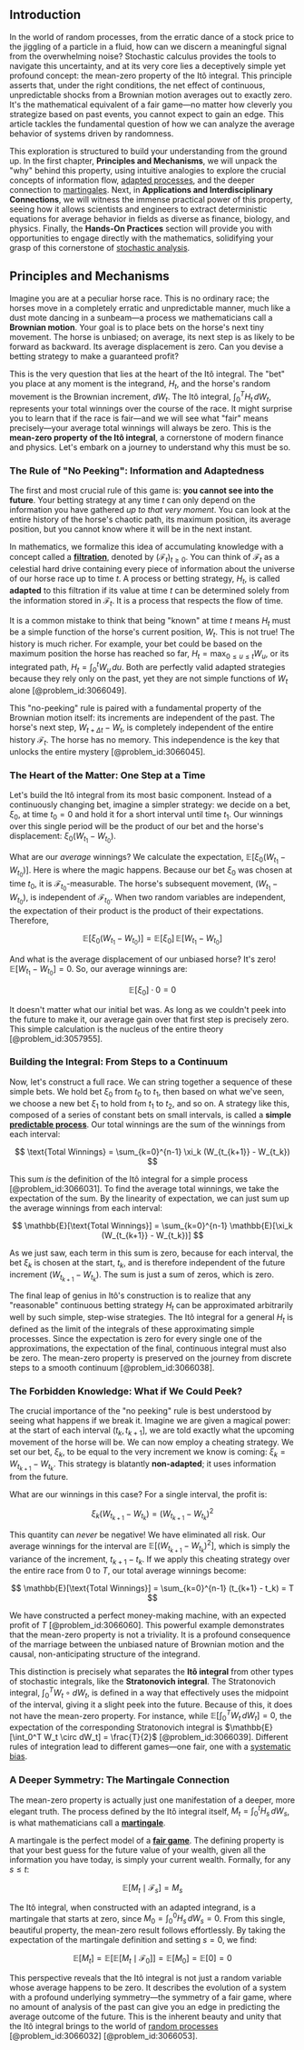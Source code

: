 ## Introduction
In the world of random processes, from the erratic dance of a stock price to the jiggling of a particle in a fluid, how can we discern a meaningful signal from the overwhelming noise? Stochastic calculus provides the tools to navigate this uncertainty, and at its very core lies a deceptively simple yet profound concept: the mean-zero property of the Itô integral. This principle asserts that, under the right conditions, the net effect of continuous, unpredictable shocks from a Brownian motion averages out to exactly zero. It's the mathematical equivalent of a fair game—no matter how cleverly you strategize based on past events, you cannot expect to gain an edge. This article tackles the fundamental question of how we can analyze the average behavior of systems driven by randomness.

This exploration is structured to build your understanding from the ground up. In the first chapter, **Principles and Mechanisms**, we will unpack the "why" behind this property, using intuitive analogies to explore the crucial concepts of information flow, [adapted processes](@article_id:187216), and the deeper connection to [martingales](@article_id:267285). Next, in **Applications and Interdisciplinary Connections**, we will witness the immense practical power of this property, seeing how it allows scientists and engineers to extract deterministic equations for average behavior in fields as diverse as finance, biology, and physics. Finally, the **Hands-On Practices** section will provide you with opportunities to engage directly with the mathematics, solidifying your grasp of this cornerstone of [stochastic analysis](@article_id:188315).

## Principles and Mechanisms

Imagine you are at a peculiar horse race. This is no ordinary race; the horses move in a completely erratic and unpredictable manner, much like a dust mote dancing in a sunbeam—a process we mathematicians call a **Brownian motion**. Your goal is to place bets on the horse's next tiny movement. The horse is unbiased; on average, its next step is as likely to be forward as backward. Its average displacement is zero. Can you devise a betting strategy to make a guaranteed profit?

This is the very question that lies at the heart of the Itô integral. The "bet" you place at any moment is the integrand, $H_t$, and the horse's random movement is the Brownian increment, $dW_t$. The Itô integral, $\int_0^T H_t \, dW_t$, represents your total winnings over the course of the race. It might surprise you to learn that if the race is fair—and we will see what "fair" means precisely—your average total winnings will always be zero. This is the **mean-zero property of the Itô integral**, a cornerstone of modern finance and physics. Let's embark on a journey to understand why this must be so.

### The Rule of "No Peeking": Information and Adaptedness

The first and most crucial rule of this game is: **you cannot see into the future**. Your betting strategy at any time $t$ can only depend on the information you have gathered *up to that very moment*. You can look at the entire history of the horse's chaotic path, its maximum position, its average position, but you cannot know where it will be in the next instant.

In mathematics, we formalize this idea of accumulating knowledge with a concept called a **[filtration](@article_id:161519)**, denoted by $(\mathcal{F}_t)_{t \ge 0}$. You can think of $\mathcal{F}_t$ as a celestial hard drive containing every piece of information about the universe of our horse race up to time $t$. A process or betting strategy, $H_t$, is called **adapted** to this filtration if its value at time $t$ can be determined solely from the information stored in $\mathcal{F}_t$. It is a process that respects the flow of time.

It is a common mistake to think that being "known" at time $t$ means $H_t$ must be a simple function of the horse's current position, $W_t$. This is not true! The history is much richer. For example, your bet could be based on the maximum position the horse has reached so far, $H_t = \max_{0 \le u \le t} W_u$, or its integrated path, $H_t = \int_0^t W_u \, du$. Both are perfectly valid adapted strategies because they rely only on the past, yet they are not simple functions of $W_t$ alone [@problem_id:3066049].

This "no-peeking" rule is paired with a fundamental property of the Brownian motion itself: its increments are independent of the past. The horse's next step, $W_{t+\Delta t} - W_t$, is completely independent of the entire history $\mathcal{F}_t$. The horse has no memory. This independence is the key that unlocks the entire mystery [@problem_id:3066045].

### The Heart of the Matter: One Step at a Time

Let's build the Itô integral from its most basic component. Instead of a continuously changing bet, imagine a simpler strategy: we decide on a bet, $\xi_0$, at time $t_0=0$ and hold it for a short interval until time $t_1$. Our winnings over this single period will be the product of our bet and the horse's displacement: $\xi_0 (W_{t_1} - W_{t_0})$.

What are our *average* winnings? We calculate the expectation, $\mathbb{E}[\xi_0 (W_{t_1} - W_{t_0})]$. Here is where the magic happens. Because our bet $\xi_0$ was chosen at time $t_0$, it is $\mathcal{F}_{t_0}$-measurable. The horse's subsequent movement, $(W_{t_1} - W_{t_0})$, is independent of $\mathcal{F}_{t_0}$. When two random variables are independent, the expectation of their product is the product of their expectations. Therefore,

$$
\mathbb{E}[\xi_0 (W_{t_1} - W_{t_0})] = \mathbb{E}[\xi_0] \, \mathbb{E}[W_{t_1} - W_{t_0}]
$$

And what is the average displacement of our unbiased horse? It's zero! $\mathbb{E}[W_{t_1} - W_{t_0}] = 0$. So, our average winnings are:

$$
\mathbb{E}[\xi_0] \cdot 0 = 0
$$

It doesn't matter what our initial bet was. As long as we couldn't peek into the future to make it, our average gain over that first step is precisely zero. This simple calculation is the nucleus of the entire theory [@problem_id:3057955].

### Building the Integral: From Steps to a Continuum

Now, let's construct a full race. We can string together a sequence of these simple bets. We hold bet $\xi_0$ from $t_0$ to $t_1$, then based on what we've seen, we choose a new bet $\xi_1$ to hold from $t_1$ to $t_2$, and so on. A strategy like this, composed of a series of constant bets on small intervals, is called a **simple [predictable process](@article_id:273766)**. Our total winnings are the sum of the winnings from each interval:

$$
\text{Total Winnings} = \sum_{k=0}^{n-1} \xi_k (W_{t_{k+1}} - W_{t_k})
$$

This sum *is* the definition of the Itô integral for a simple process [@problem_id:3066031]. To find the average total winnings, we take the expectation of the sum. By the linearity of expectation, we can just sum up the average winnings from each interval:

$$
\mathbb{E}[\text{Total Winnings}] = \sum_{k=0}^{n-1} \mathbb{E}[\xi_k (W_{t_{k+1}} - W_{t_k})]
$$

As we just saw, each term in this sum is zero, because for each interval, the bet $\xi_k$ is chosen at the start, $t_k$, and is therefore independent of the future increment $(W_{t_{k+1}} - W_{t_k})$. The sum is just a sum of zeros, which is zero.

The final leap of genius in Itô's construction is to realize that any "reasonable" continuous betting strategy $H_t$ can be approximated arbitrarily well by such simple, step-wise strategies. The Itô integral for a general $H_t$ is defined as the limit of the integrals of these approximating simple processes. Since the expectation is zero for every single one of the approximations, the expectation of the final, continuous integral must also be zero. The mean-zero property is preserved on the journey from discrete steps to a smooth continuum [@problem_id:3066038].

### The Forbidden Knowledge: What if We Could Peek?

The crucial importance of the "no peeking" rule is best understood by seeing what happens if we break it. Imagine we are given a magical power: at the start of each interval $(t_k, t_{k+1}]$, we are told exactly what the upcoming movement of the horse will be. We can now employ a cheating strategy. We set our bet, $\xi_k$, to be equal to the very increment we know is coming: $\xi_k = W_{t_{k+1}} - W_{t_k}$. This strategy is blatantly **non-adapted**; it uses information from the future.

What are our winnings in this case? For a single interval, the profit is:

$$
\xi_k (W_{t_{k+1}} - W_{t_k}) = (W_{t_{k+1}} - W_{t_k})^2
$$

This quantity can *never* be negative! We have eliminated all risk. Our average winnings for the interval are $\mathbb{E}[(W_{t_{k+1}} - W_{t_k})^2]$, which is simply the variance of the increment, $t_{k+1} - t_k$. If we apply this cheating strategy over the entire race from $0$ to $T$, our total average winnings become:

$$
\mathbb{E}[\text{Total Winnings}] = \sum_{k=0}^{n-1} (t_{k+1} - t_k) = T
$$

We have constructed a perfect money-making machine, with an expected profit of $T$ [@problem_id:3066060]. This powerful example demonstrates that the mean-zero property is not a triviality. It is a profound consequence of the marriage between the unbiased nature of Brownian motion and the causal, non-anticipating structure of the integrand.

This distinction is precisely what separates the **Itô integral** from other types of stochastic integrals, like the **Stratonovich integral**. The Stratonovich integral, $\int_0^T W_t \circ dW_t$, is defined in a way that effectively uses the midpoint of the interval, giving it a slight peek into the future. Because of this, it does not have the mean-zero property. For instance, while $\mathbb{E}[\int_0^T W_t \, dW_t] = 0$, the expectation of the corresponding Stratonovich integral is $\mathbb{E}[\int_0^T W_t \circ dW_t] = \frac{T}{2}$ [@problem_id:3066039]. Different rules of integration lead to different games—one fair, one with a [systematic bias](@article_id:167378).

### A Deeper Symmetry: The Martingale Connection

The mean-zero property is actually just one manifestation of a deeper, more elegant truth. The process defined by the Itô integral itself, $M_t = \int_0^t H_s \, dW_s$, is what mathematicians call a **[martingale](@article_id:145542)**.

A martingale is the perfect model of a **[fair game](@article_id:260633)**. The defining property is that your best guess for the future value of your wealth, given all the information you have today, is simply your current wealth. Formally, for any $s \le t$:

$$
\mathbb{E}[M_t \mid \mathcal{F}_s] = M_s
$$

The Itô integral, when constructed with an adapted integrand, is a martingale that starts at zero, since $M_0 = \int_0^0 H_s \, dW_s = 0$. From this single, beautiful property, the mean-zero result follows effortlessly. By taking the expectation of the martingale definition and setting $s=0$, we find:

$$
\mathbb{E}[M_t] = \mathbb{E}[\mathbb{E}[M_t \mid \mathcal{F}_0]] = \mathbb{E}[M_0] = \mathbb{E}[0] = 0
$$

This perspective reveals that the Itô integral is not just a random variable whose average happens to be zero. It describes the evolution of a system with a profound underlying symmetry—the symmetry of a fair game, where no amount of analysis of the past can give you an edge in predicting the average outcome of the future. This is the inherent beauty and unity that the Itô integral brings to the world of [random processes](@article_id:267993) [@problem_id:3066032] [@problem_id:3066053].